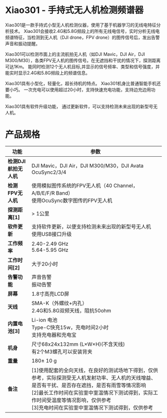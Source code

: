 #  Xiao301 - 手持式无人机检测频谱器

Xiao301是一款手持式小型无人机检测仪器，使用了基于机器学习的无线电特征分析技术。 Xiao301会接收2.4G和5.8G频段上的所有无线电信号，实时分析无线电频谱特征，当检测到无人机（DJI drone，FPV drone）的图传信号后，发出告警声音和振动提醒。

Xiao301可以检测市面上的主流航拍无人机（如DJI Mavic，DJI Air，DJI M300/M30），各类FPV无人机的图传信号。在无遮挡和干扰的情况下，探测距离可达1Km。 能同时检测12个无人机目标,并显示的信号频率、类型和信号强度，并能实时显示2.4G和5.8G频段上的频谱信息。

Xiao301具有小型化，轻量化，超长待机的特点。 Xiao301机身比普通智能手机还要小巧。 一次充电可以使用超过20小时，支持快速充电功能，支持边充边用功能。    

Xiao301具有软件升级功能， 通过更新软件，可以支持检测未来出现的新型号无人机。   


#  产品规格
|   功能    |   参数   |
| ----------- | ----------- |
|**检测DJI航拍无人机**| DJI Mavic，DJI Air，DJI M300/M30，DJI Avata<br> OcuSync2/3/4|
|**检测FPV无人机**|使用模拟图传系统的FPV无人机（40 Channel，A/B/E/F/R Band）<br>使用OcuSync数字图传的FPV无人机|
|**探测距离[1]**| > 1公里|
|**软件更新**|支持软件更新，以便支持检测未来出现的新型号无人机<br>使用USB接口升级
|**工作频率**|2.40-2.49 GHz<br>5.64-5.95 GHz|
|**工作时间[2]**|大于20小时|
|**告警功能**|声音告警<br>振动告警|
|**屏幕**| 1.8寸高亮LCD屏|
|**天线**|SMA-K（外螺纹+内孔）<br>2.4G和5.8G双频天线，阻抗50ohm|
|**内置电池[3]**|Li-ion 电池<br>Type-C快充15w，充电时间2小时<br>支持充电器和充电宝|
|**机身**|尺寸68x24x132mm (L×W×H)(不含天线)<br>有2个M3螺孔可以安装背夹
|**重量**|180± 10 g
|**备注**|[1]使用配套的全向天线，在良好的测试场地下得到，仅供参考，实际探测受无人机发射功率、无人机的天线增益、是否有干扰、是否存在遮挡，是否有雨雪等情况影响<br>[2]最长工作时间在实验室中室温情况下测试得到，实际工作时间受温度等情况影响，仅供参考<br>[3]充电时间在实验室中室温情况下测试得到，仅供参考|
